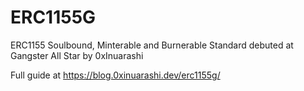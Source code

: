 # ERC1155G
ERC1155 Soulbound, Minterable and Burnerable Standard debuted at Gangster All Star by 0xInuarashi

Full guide at https://blog.0xinuarashi.dev/erc1155g/
